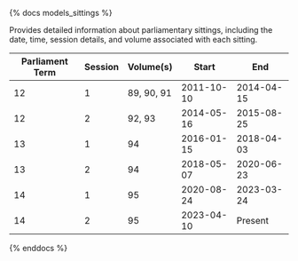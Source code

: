 {% docs models_sittings %}

Provides detailed information about parliamentary sittings, including the date, time, session details, and volume associated with each sitting.

| Parliament Term | Session | Volume(s)  |   Start    |    End     |
| --------------- | ------- | ---------- | ---------- | ---------- |
| 12              | 1       | 89, 90, 91 | 2011-10-10 | 2014-04-15 |
| 12              | 2       | 92, 93     | 2014-05-16 | 2015-08-25 |
| 13              | 1       | 94         | 2016-01-15 | 2018-04-03 |
| 13              | 2       | 94         | 2018-05-07 | 2020-06-23 |
| 14              | 1       | 95         | 2020-08-24 | 2023-03-24 |
| 14              | 2       | 95         | 2023-04-10 | Present    |

{% enddocs %}
